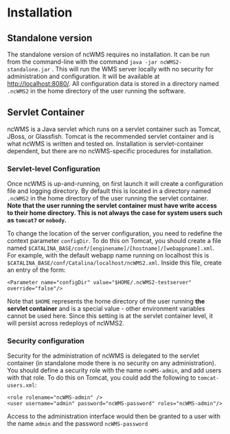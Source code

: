 # Installation

## Standalone version

The standalone version of ncWMS requires no installation. It can be run from the command-line with the command `java -jar ncWMS2-standalone.jar` . This will run the WMS server locally with no security for administration and configuration. It will be available at [http://localhost:8080/](http://localhost:8080/). All configuration data is stored in a directory named `.ncWMS2` in the home directory of the user running the software.

## Servlet Container

ncWMS is a Java servlet which runs on a servlet container such as Tomcat, JBoss, or Glassfish.  Tomcat is the recommended servlet container and is what ncWMS is written and tested on. Installation is servlet-container dependent, but there are no ncWMS-specific procedures for installation.

### Servlet-level Configuration

Once ncWMS is up-and-running, on first launch it will create a configuration file and logging directory. By default this is located in a directory named `.ncWMS2` in the home directory of the user running the servlet container. **Note that the user running the servlet container must have write access to their home directory. This is not always the case for system users such as `tomcat7` or `nobody`.**

To change the location of the server configuration, you need to redefine the context parameter `configDir`. To do this on Tomcat, you should create a file named `$CATALINA_BASE/conf/[enginename]/[hostname]/[webappname].xml`.  For example, with the default webapp name running on localhost this is `$CATALINA_BASE/conf/Catalina/localhost/ncWMS2.xml`. Inside this file, create an entry of the form:

```
<Parameter name="configDir" value="$HOME/.ncWMS2-testserver" override="false"/>
```

Note that `$HOME` represents the home directory of the user running **the servlet container** and is a special value - other environment variables cannot be used here. Since this setting is at the servlet container level, it will persist across redeploys of ncWMS2.


### Security configuration

Security for the administration of ncWMS is delegated to the servlet container (in standalone mode there is no security on any administration). You should define a security role with the name `ncWMS-admin`, and add users with that role. To do this on Tomcat, you could add the following to `tomcat-users.xml`:

```
<role rolename="ncWMS-admin" />
<user username="admin" password="ncWMS-password" roles="ncWMS-admin"/>
```

Access to the administration interface would then be granted to a user with the name `admin` and the password `ncWMS-password`
